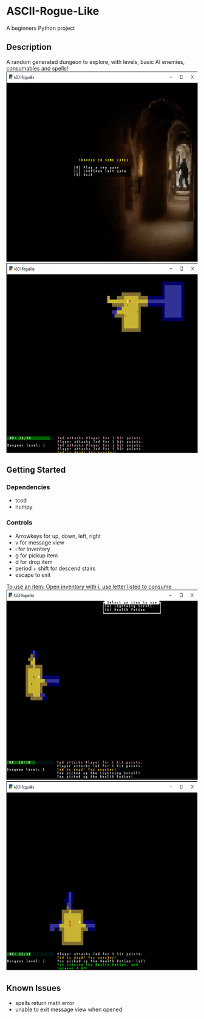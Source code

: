 # ASCII-Rogue-Like
A beginners Python project

## Description
A random generated dungeon to explore, with levels, basic AI enemies, consumables and spells!
<img src=https://github.com/JessiBun/ASCII-Rogue-Like/blob/main/Screenshots/Screen1.png width="700" height="500">
<img src=https://github.com/JessiBun/ASCII-Rogue-Like/blob/main/Screenshots/Screen2.png width="700" height="500">
## Getting Started

### Dependencies
  - tcod 
  - numpy

### Controls 
  - Arrowkeys for up, down, left, right
  - v for message view
  - i for inventory
  - g for pickup item
  - d for drop item
  - period + shift for descend stairs
  - escape to exit
 
To use an item:
    Open inventory with i, use letter listed to consume
    <img src=https://github.com/JessiBun/ASCII-Rogue-Like/blob/840286b4103ca8e0bafb228e235fa02138b7efd7/Screenshots/Screen3.png width="700" height="500">
    <img src=https://github.com/JessiBun/ASCII-Rogue-Like/blob/840286b4103ca8e0bafb228e235fa02138b7efd7/Screenshots/Screen4.png width="700" height="500">
 
 ## Known Issues
  - spells return math error
  - unable to exit message view when opened
